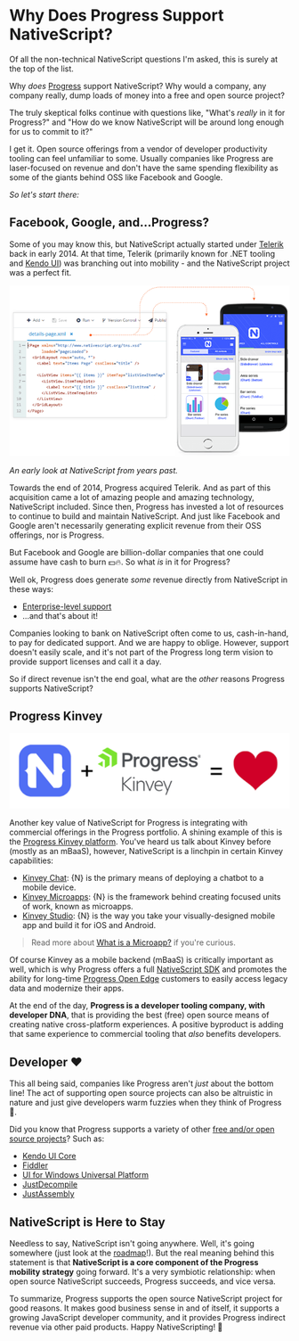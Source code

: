 # Why Does Progress Support NativeScript?

Of all the non-technical NativeScript questions I'm asked, this is surely at the top of the list.

Why *does* [Progress](https://www.progress.com/) support NativeScript? Why would a company, any company really, dump loads of money into a free and open source project?

The truly skeptical folks continue with questions like, "What's *really* in it for Progress?" and "How do we know NativeScript will be around long enough for us to commit to it?"

I get it. Open source offerings from a vendor of developer productivity tooling can feel unfamiliar to some. Usually companies like Progress are laser-focused on revenue and don't have the same spending flexibility as some of the giants behind OSS like Facebook and Google.

*So let's start there:*

## Facebook, Google, and...Progress?

Some of you may know this, but NativeScript actually started under [Telerik](https://www.telerik.com/) back in early 2014. At that time, Telerik (primarily known for .NET tooling and [Kendo UI](https://www.telerik.com/kendo-ui)) was branching out into mobility - and the NativeScript project was a perfect fit.

![early years of nativescript](early-nativescript.png)

*An early look at NativeScript from years past.*

Towards the end of 2014, Progress acquired Telerik. And as part of this acquisition came a lot of amazing people and amazing technology, NativeScript included. Since then, Progress has invested a lot of resources to continue to build and maintain NativeScript. And just like Facebook and Google aren't necessarily generating explicit revenue from their OSS offerings, nor is Progress.

But Facebook and Google are billion-dollar companies that one could assume have cash to burn 💵🔥. So what *is* in it for Progress?

Well ok, Progress does generate *some* revenue directly from NativeScript in these ways:

- [Enterprise-level support](https://www.nativescript.org/enterprise)
- ...and that's about it!

Companies looking to bank on NativeScript often come to us, cash-in-hand, to pay for dedicated support. And we are happy to oblige. However, support doesn't easily scale, and it's not part of the Progress long term vision to provide support licenses and call it a day.

So if direct revenue isn't the end goal, what are the *other* reasons Progress supports NativeScript?

## Progress Kinvey

![nativescript and kinvey](nativescript-kinvey.png)

Another key value of NativeScript for Progress is integrating with commercial offerings in the Progress portfolio. A shining example of this is the [Progress Kinvey platform](https://www.progress.com/kinvey). You've heard us talk about Kinvey before (mostly as an mBaaS), however, NativeScript is a linchpin in certain Kinvey capabilities:

- [Kinvey Chat](https://www.progress.com/kinvey/chat): {N} is the primary means of deploying a chatbot to a mobile device.
- [Kinvey Microapps](https://www.progress.com/kinvey/micro-apps): {N} is the framework behind creating focused units of work, known as microapps.
- [Kinvey Studio](https://www.progress.com/kinvey/studio): {N} is the way you take your visually-designed mobile app and build it for iOS and Android.

> Read more about [What is a Microapp?](https://www.progress.com/blogs/what-is-a-microapp) if you're curious.

Of course Kinvey as a mobile backend (mBaaS) is critically important as well, which is why Progress offers a full [NativeScript SDK](https://devcenter.kinvey.com/nativescript) and promotes the ability for long-time [Progress Open Edge](https://www.progress.com/openedge) customers to easily access legacy data and modernize their apps.

At the end of the day, **Progress is a developer tooling company, with developer DNA**, that is providing the best (free) open source means of creating native cross-platform experiences. A positive byproduct is adding that same experience to commercial tooling that *also* benefits developers.

## Developer ❤️

This all being said, companies like Progress aren't *just* about the bottom line! The act of supporting open source projects can also be altruistic in nature and just give developers warm fuzzies when they think of Progress 🤗.

Did you know that Progress supports a variety of other [free and/or open source projects](https://www.telerik.com/open)? Such as:

- [Kendo UI Core](https://www.telerik.com/kendo-ui/open-source-core)
- [Fiddler](https://www.telerik.com/fiddler)
- [UI for Windows Universal Platform](https://www.telerik.com/universal-windows-platform-ui)
- [JustDecompile](https://www.telerik.com/products/decompiler.aspx)
- [JustAssembly](https://www.telerik.com/justassembly)

## NativeScript is Here to Stay

Needless to say, NativeScript isn't going anywhere. Well, it's going somewhere (just look at the [roadmap](https://www.nativescript.org/roadmap-and-releases)!). But the real meaning behind this statement is that **NativeScript is a core component of the Progress mobility strategy** going forward. It's a very symbiotic relationship: when open source NativeScript succeeds, Progress succeeds, and vice versa.

To summarize, Progress supports the open source NativeScript project for good reasons. It makes good business sense in and of itself, it supports a growing JavaScript developer community, and it provides Progress indirect revenue via other paid products. Happy NativeScripting! 🥳
